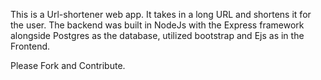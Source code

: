 This is a Url-shortener web app. It takes in a long URL and shortens it for the user.
The backend was built in NodeJs with the Express framework alongside Postgres as the database, utilized bootstrap and Ejs as in the Frontend.

Please Fork and Contribute.
